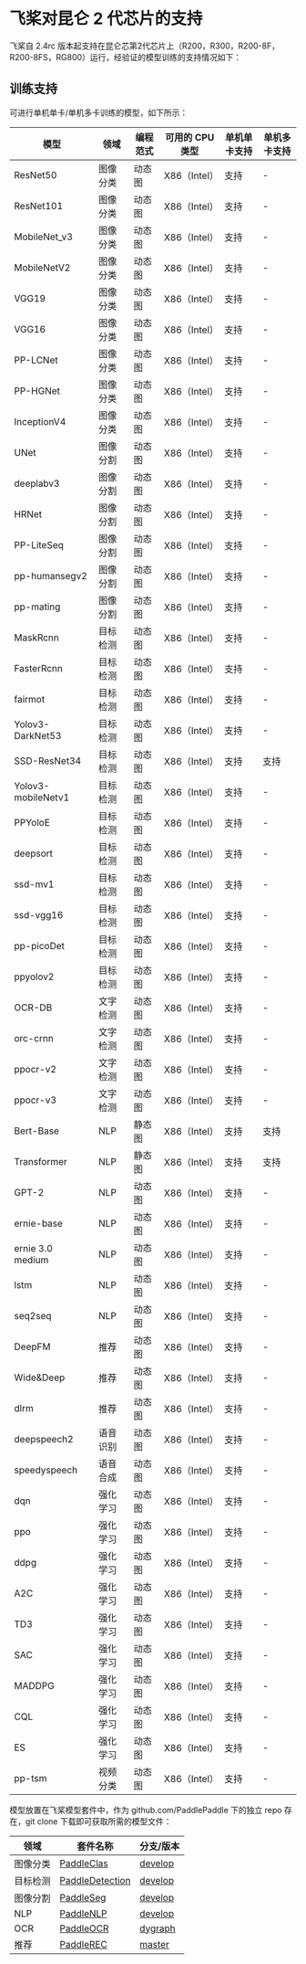 # 飞桨对昆仑 2 代芯片的支持

飞桨自 2.4rc 版本起支持在昆仑芯第2代芯片上（R200，R300，R200-8F，R200-8FS，RG800）运行，经验证的模型训练的支持情况如下：

## 训练支持

可进行单机单卡/单机多卡训练的模型，如下所示：

| 模型  | 领域  | 编程范式 | 可用的 CPU 类型 | 单机单卡支持 | 单机多卡支持 |
| --- | --- | --- | --- | --- | --- |
| ResNet50 | 图像分类 | 动态图 | X86（Intel） | 支持  | -   |
| ResNet101 | 图像分类 | 动态图 | X86（Intel） | 支持  | -   |
| MobileNet_v3 | 图像分类 | 动态图 | X86（Intel） | 支持  | -   |
| MobileNetV2 | 图像分类 | 动态图 | X86（Intel） | 支持  | -   |
| VGG19 | 图像分类 | 动态图 | X86（Intel） | 支持  | -   |
| VGG16 | 图像分类 | 动态图 | X86（Intel） | 支持  | -   |
| PP-LCNet | 图像分类 | 动态图 | X86（Intel） | 支持  | -   |
| PP-HGNet | 图像分类 | 动态图 | X86（Intel） | 支持  | -   |
| InceptionV4 | 图像分类 | 动态图 | X86（Intel） | 支持  | -   |
| UNet | 图像分割 | 动态图 | X86（Intel） | 支持  | -   |
| deeplabv3 | 图像分割 | 动态图 | X86（Intel） | 支持  | -   |
| HRNet | 图像分割 | 动态图 | X86（Intel） | 支持  | -   |
| PP-LiteSeq | 图像分割 | 动态图 | X86（Intel） | 支持  | -   |
| pp-humansegv2 | 图像分割 | 动态图 | X86（Intel） | 支持  | -   |
| pp-mating | 图像分割 | 动态图 | X86（Intel） | 支持  | -   |
| MaskRcnn | 目标检测 | 动态图 | X86（Intel） | 支持  | -   |
| FasterRcnn | 目标检测 | 动态图 | X86（Intel） | 支持  | -   |
| fairmot | 目标检测 | 动态图 | X86（Intel） | 支持  | -   |
| Yolov3-DarkNet53 | 目标检测 | 动态图 | X86（Intel） | 支持  | -   |
| SSD-ResNet34 | 目标检测 | 动态图 | X86（Intel） | 支持  | 支持  |
| Yolov3-mobileNetv1 | 目标检测 | 动态图 | X86（Intel） | 支持  | -   |
| PPYoloE | 目标检测 | 动态图 | X86（Intel） | 支持  | -   |
| deepsort | 目标检测 | 动态图 | X86（Intel） | 支持  | -   |
| ssd-mv1 | 目标检测 | 动态图 | X86（Intel） | 支持  | -   |
| ssd-vgg16 | 目标检测 | 动态图 | X86（Intel） | 支持  | -   |
| pp-picoDet | 目标检测 | 动态图 | X86（Intel） | 支持  | -   |
| ppyolov2 | 目标检测 | 动态图 | X86（Intel） | 支持  | -   |
| OCR-DB | 文字检测 | 动态图 | X86（Intel） | 支持  | -   |
| orc-crnn | 文字检测 | 动态图 | X86（Intel） | 支持  | -   |
| ppocr-v2 | 文字检测 | 动态图 | X86（Intel） | 支持  | -   |
| ppocr-v3 | 文字检测 | 动态图 | X86（Intel） | 支持  | -   |
| Bert-Base | NLP | 静态图 | X86（Intel） | 支持  | 支持  |
| Transformer | NLP | 静态图 | X86（Intel） | 支持  | 支持  |
| GPT-2 | NLP | 动态图 | X86（Intel） | 支持  | -   |
| ernie-base | NLP | 动态图 | X86（Intel） | 支持  | -   |
| ernie 3.0 medium | NLP | 动态图 | X86（Intel） | 支持  | -   |
| lstm | NLP | 动态图 | X86（Intel） | 支持  | -   |
| seq2seq | NLP | 动态图 | X86（Intel） | 支持  | -   |
| DeepFM | 推荐  | 动态图 | X86（Intel） | 支持  | -   |
| Wide&Deep | 推荐  | 动态图 | X86（Intel） | 支持  | -   |
| dlrm | 推荐  | 动态图 | X86（Intel） | 支持  | -   |
| deepspeech2 | 语音识别 | 动态图 | X86（Intel） | 支持  | -   |
| speedyspeech | 语音合成 | 动态图 | X86（Intel） | 支持  | -   |
| dqn | 强化学习 | 动态图 | X86（Intel） | 支持  | -   |
| ppo | 强化学习 | 动态图 | X86（Intel） | 支持  | -   |
| ddpg | 强化学习 | 动态图 | X86（Intel） | 支持  | -   |
| A2C | 强化学习 | 动态图 | X86（Intel） | 支持  | -   |
| TD3 | 强化学习 | 动态图 | X86（Intel） | 支持  | -   |
| SAC | 强化学习 | 动态图 | X86（Intel） | 支持  | -   |
| MADDPG | 强化学习 | 动态图 | X86（Intel） | 支持  | -   |
| CQL | 强化学习 | 动态图 | X86（Intel） | 支持  | -   |
| ES  | 强化学习 | 动态图 | X86（Intel） | 支持  | -   |
| pp-tsm | 视频分类 | 动态图 | X86（Intel） | 支持  | -   |

模型放置在飞桨模型套件中，作为 github.com/PaddlePaddle 下的独立 repo 存在，git clone 下载即可获取所需的模型文件：

| 领域  | 套件名称 | 分支/版本 |
| --- | --- | --- |
| 图像分类 | [PaddleClas](https://github.com/PaddlePaddle/PaddleClas) | [develop](https://github.com/PaddlePaddle/PaddleClas/tree/develop) |
| 目标检测 | [PaddleDetection](https://github.com/PaddlePaddle/PaddleDetection) | [develop](https://github.com/PaddlePaddle/PaddleDetection/tree/develop) |
| 图像分割 | [PaddleSeg](https://github.com/PaddlePaddle/PaddleSeg) | [develop](https://github.com/PaddlePaddle/PaddleSeg/tree/develop) |
| NLP | [PaddleNLP](https://github.com/PaddlePaddle/PaddleNLP) | [develop](https://github.com/PaddlePaddle/PaddleNLP/tree/develop) |
| OCR | [PaddleOCR](https://github.com/PaddlePaddle/PaddleOCR) | [dygraph](https://github.com/PaddlePaddle/PaddleOCR/tree/dygraph) |
| 推荐  | [PaddleREC](https://github.com/PaddlePaddle/PaddleRec) | [master](https://github.com/PaddlePaddle/PaddleRec/tree/master) |


